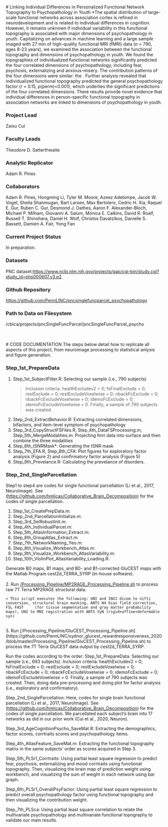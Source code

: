 
<br>
<br>
# Linking Individual Differences in Personalized Functional Network Topography to Psychopathology in Youth
*The spatial distribution of large-scale functional networks across association cortex is refined in neurodevelopment and is related to individual differences in cognition. However, it remains unknown if individual variability in this functional topography is associated with major dimensions of psychopathology in youth. Capitalizing on advances in machine learning and a large sample imaged with 27 min of high-quality functional MRI (fMRI) data (n = 790, ages 8-23 years), we examined the association between the functional topography and dimensions of psychopathology in youth. We found the topographies of individualized functional networks significantly predicted the four correlated dimensions of psychopathology, including fear, psychosis, externalizing and anxious-misery. The contribution patterns of the four dimensions were similar: the .  Further analysis revealed that individualized functional topography predicted the general psychopathology factor (r = 0.15, p(perm)<0.001), which underlies the significant predictions of the four correlated dimensions. There results provide novel evidence that individual differences in person-specific functional topography in association networks are linked to dimensions of psychopathology in youth. 

### Project Lead
Zaixu Cui

### Faculty Leads
Theodore D. Satterthwaite

### Analytic Replicator
Adam R. Pines

### Collaborators 
Adam R. Pines, Hongming Li, Tyler M. Moore, Azeez Adebimpe, Jacob W. Vogel, Sheila Shanmugan, Bart Larsen, Max Bertolero, Cedric H. Xia, Raquel E. Gur, Ruben C. Gur, Desmond J. Oathes, Aaron F. Alexander-Bloch, Michael P. Milham, Giovanni A. Salum, Monica E. Calkins, David R. Roalf, Russell T. Shinohara, Daniel H. Wolf, Christos Davatzikos, Danielle S. Bassett, Damien A. Fair, Yong Fan

### Current Project Status
In preparation.

### Datasets
PNC dataset:<https://www.ncbi.nlm.nih.gov/projects/gap/cgi-bin/study.cgi?study_id=phs000607.v3.p2>

### Github Repository
<https://github.com/PennLINC/pncsinglefuncparcel_psychopathology>

### Path to Data on Filesystem 
/cbica/projects/pncSingleFuncParcel/pncSingleFuncParcel_psycho

<br>
<br>
# CODE DOCUMENTATION
The steps below detail how to replicate all aspects of this project, from neuroimage processing to statistical anlysis and figure generation.

### Step_1st_PrepareData
1. Step_1st_SubjectFilter.R: Selecting our sample (i.e., 790 subjects)
   > Inclusion criteria: healthExcludev2 = 0; fsFinalExclude = 0; restExclude = 0; restExcludeVoxelwise = 0; nbackFcExclude = 0; nbackFcExcludeVoxelwise = 0; idemoFcExclude = 0; idemoFcExcludeVoxelwise = 0. Finally, a sample of 790 subjects was created.
2. Step_2nd_ExtractBehavior.R: Extracting correlated dimensions, bifactors, and item-level symptom of psychopathology
3. Step_3rd_CopyStructFSFiles.R, Step_4th_DataFSProcessing.m, Step_5th_MergeModalities.m: Projecting fmri data into surface and then combine the three modalities
4. Step_6th_tSNRMask*: Generating the tSNR mask
5. Step_7th_EFA.R, Step_8th_CFA: Plot figures for exploratory factor analysis (Figure 2) and confirmatory factor analysis (Figure 5)
6. Step_9th_Prevelance.R: Calculating the prevelance of disorders.

### Step_2nd_SingleParcellation
Step1 to step4 are codes for single functional parcellation (Li et al., 2017, NeuroImage). See (https://github.com/hmlicas/Collaborative_Brain_Decomposition) for the codes of single parcellation.
1. Step_1st_CreatePrepData.m: 
2. Step_2nd_ParcellationInitialize.m:
3. Step_3rd_SelRobustInit.m:
4. Step_4th_IndividualParcel.m:
5. Step_5th_AtlasInformation_Extract.m:
6. Step_6th_GroupAtlas_Extract.m:
7. Step_7th_NetworkNaming_Yeo.m:
8. Step_8th_Visualize_Workbench_Atlas.m:
9. Step_9th_Visualize_Workbench_AtlasVariability.m:
10. Step_10th_ViolinPlot_AtlasVariability_Loading.R:

Generate B0 maps, B1 maps, and B0- and B1-corrected GluCEST maps with the Matlab Program cest2d_TERRA_SYRP (in-house software).
<br>
<br>
2. Run [/Processing_Pipeline/MP2RAGE_Processing_Pipeline.sh](https://github.com/PennLINC/sydnor_glucest_rewardresponsiveness_2020/blob/master/Processing_Pipeline/MP2RAGE_Processing_Pipeline.sh) to process raw 7T Terra MP2RAGE structural data.

    > This script executes the following: UNI and INV2 dicom to nifti conversion, structural brain masking, ANTS N4 bias field correction, FSL FAST     (for tissue segmentation and gray matter probability maps), UNI to MNI registration with ANTS SyN (rigid+affine+deformable syn)
<br>
3. Run [/Processing_Pipeline/GluCEST_Processing_Pipeline.sh](https://github.com/PennLINC/sydnor_glucest_rewardresponsiveness_2020/blob/master/Processing_Pipeline/GluCEST_Processing_Pipeline.sh) to process the 7T Terra GluCEST data output by cest2d_TERRA_SYRP.


Run the codes according to the order:
Step_1st_PrepareData:
Selecting our sample (i.e., 693 subjects).
Inclusion criteria: healthExcludev2 = 0; fsFinalExclude = 0; restExclude = 0; restExcludeVoxelwise = 0; nbackFcExclude = 0; nbackFcExcludeVoxelwise = 0; idemoFcExclude = 0; idemoFcExcludeVoxelwise = 0. Finally, a sample of 790 subjects was created.
Then, doing data pre-processing and doing plot for factor analysis (i.e., exploratory and confirmatory).

Step_2nd_SingleParcellation:
Here, codes for single brain functional parcellation (Li et al., 2017, NeuroImage). See (https://github.com/hmlicas/Collaborative_Brain_Decomposition) for the codes of single parcellation. We parcellated each subject’s brain into 17 networks as did in our prior work (Cui et al., 2020, Neuron).

Step_3rd_AgeCognitionPsycho_SaveMat.R:
Extracting the demographics, factor scores, corrtraits scores and psychopathology items.

Step_4th_AtlasFeature_SaveMat.m:
Extracting the functional topography matrix in the same subjects’ order as scores acquired in Step 3. 

Step_5th_PLSr1_Corrtraits:
Using partial least square regression to predict fear, psychosis, externalizing and mood corrtraits using functional topography. 
Then, visualizing the brain map of prediction weight using workbench, and visualizing the sum of weight in each network using bar graph.

Step_6th_PLSr1_OverallPsyFactor:
Using partial least square regression to predict overall psychopathology factor using functional topography and then visualizing the contribution weight.

Step_7th_PLSca:
Using partial least square correlation to relate the multivariate psychopathology and multivariate functional topography to validate our main results.
